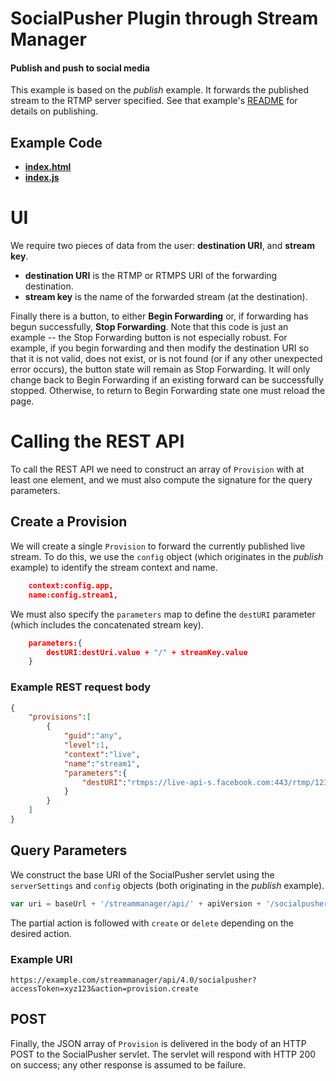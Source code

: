# SocialPusher Plugin through Stream Manager
#### Publish and push to social media
This example is based on the *publish* example. It forwards the published stream to the RTMP server specified. See that example's [README](../publish/README.md) for details on publishing.

## Example Code
- **[index.html](index.html)**
- **[index.js](index.js)**

# UI
We require two pieces of data from the user: **destination URI**, and **stream key**.

* **destination URI** is the RTMP or RTMPS URI of the forwarding destination.
* **stream key** is the name of the forwarded stream (at the destination).

Finally there is a button, to either **Begin Forwarding** or, if forwarding has begun successfully, **Stop Forwarding**. Note that this code is just an example -- the Stop Forwarding button is not especially robust. For example, if you begin forwarding and then modify the destination URI so that it is not valid, does not exist, or is not found (or if any other unexpected error occurs), the button state will remain as Stop Forwarding. It will only change back to Begin Forwarding if an existing forward can be successfully stopped. Otherwise, to return to Begin Forwarding state one must reload the page.

# Calling the REST API
To call the REST API we need to construct an array of `Provision` with at least one element, and we must also compute the signature for the query parameters.

## Create a Provision
We will create a single `Provision` to forward the currently published live stream. To do 
this, we use the `config` object (which originates in the *publish* example) to identify the stream context and name.
```json
	context:config.app,
	name:config.stream1,
```

We must also specify the `parameters` map to define the `destURI` parameter (which includes the concatenated stream key).
```json
	parameters:{
		destURI:destUri.value + "/" + streamKey.value
	}
```

### Example REST request body
```json
{
    "provisions":[
        {
            "guid":"any",
            "level":1,
            "context":"live",
            "name":"stream1",
            "parameters":{
                "destURI":"rtmps://live-api-s.facebook.com:443/rtmp/1234exampleStreamKey"
            }
        }
    ]
}
```

## Query Parameters
We construct the base URI of the SocialPusher servlet using the `serverSettings` and `config` objects (both originating in the *publish* example).
```javascript
var uri = baseUrl + '/streammanager/api/' + apiVersion + '/socialpusher?accessToken=' + accessToken + "&action=provision.";
```

The partial action is followed with `create` or `delete` depending on the desired action.

### Example URI
```https://example.com/streammanager/api/4.0/socialpusher?accessToken=xyz123&action=provision.create```

## POST
Finally, the JSON array of `Provision` is delivered in the body of an HTTP POST to the SocialPusher servlet. The servlet will respond with HTTP 200 on success; any other response is assumed to be failure. 
